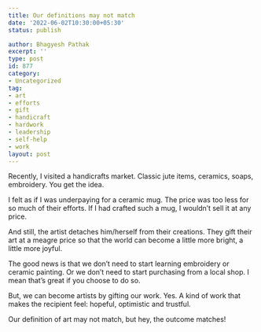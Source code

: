 ```yaml
---
title: Our definitions may not match
date: '2022-06-02T10:30:00+05:30'
status: publish

author: Bhagyesh Pathak
excerpt: ''
type: post
id: 877
category:
- Uncategorized
tag:
- art
- efforts
- gift
- handicraft
- hardwork
- leadership
- self-help
- work
layout: post
---
```


Recently, I visited a handicrafts market. Classic jute items, ceramics, soaps, embroidery. You get the idea.

I felt as if I was underpaying for a ceramic mug. The price was too less for so much of their efforts. If I had crafted such a mug, I wouldn’t sell it at any price.

And still, the artist detaches him/herself from their creations. They gift their art at a meagre price so that the world can become a little more bright, a little more joyful.

The good news is that we don’t need to start learning embroidery or ceramic painting. Or we don’t need to start purchasing from a local shop. I mean that’s great if you choose to do so.

But, we can become artists by gifting our work. Yes. A kind of work that makes the recipient feel: hopeful, optimistic and trustful.

Our definition of art may not match, but hey, the outcome matches!